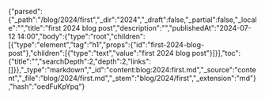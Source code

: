 {"parsed":{"_path":"/blog/2024/first","_dir":"2024","_draft":false,"_partial":false,"_locale":"","title":"first 2024 blog post","description":"","publishedAt":"2024-07-12 14:00","body":{"type":"root","children":[{"type":"element","tag":"h1","props":{"id":"first-2024-blog-post"},"children":[{"type":"text","value":"first 2024 blog post"}]}],"toc":{"title":"","searchDepth":2,"depth":2,"links":[]}},"_type":"markdown","_id":"content:blog:2024:first.md","_source":"content","_file":"blog/2024/first.md","_stem":"blog/2024/first","_extension":"md"},"hash":"oedFuKpYpq"}